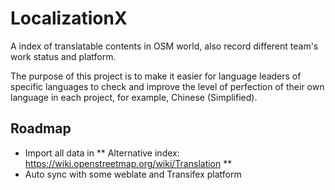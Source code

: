 # LocalizationX

A index of translatable contents in OSM world, also record different team's work status and platform.

The purpose of this project is to make it easier for language leaders of specific languages ​​to check and improve the level of perfection of their own language in each project, for example, Chinese (Simplified).

## Roadmap

+ Import all data in ** Alternative index: https://wiki.openstreetmap.org/wiki/Translation **
+ Auto sync with some weblate and Transifex platform